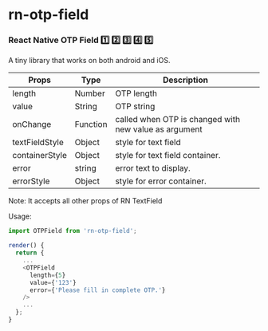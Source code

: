 # rn-otp-field

### React Native OTP Field   :one:   :two:   :three:   :four:   :five:

A tiny library that works on both android and iOS.

Props | Type | Description
------|------|------------
length | Number | OTP length
value | String | OTP string
onChange | Function | called when OTP is changed with new value as argument
textFieldStyle | Object | style for text field
containerStyle | Object | style for text field container.
error | string | error text to display.
errorStyle | Object | style for error container.

Note: It accepts all other props of RN TextField

Usage:

```javascript
import OTPField from 'rn-otp-field';

render() {
  return {
    ...
    <OTPField
      length={5}
      value={'123'}
      error={'Please fill in complete OTP.'}
    />
    ...
  };
}
```